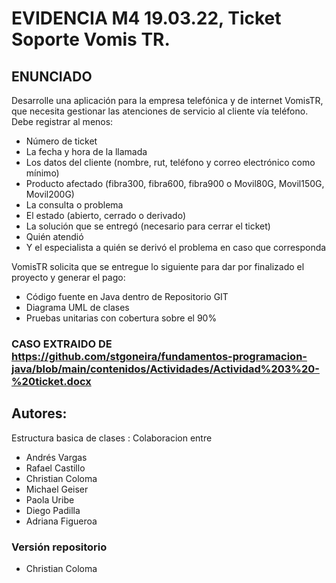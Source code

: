 # EVIDENCIA M4 19.03.22, Ticket Soporte Vomis TR.

## ENUNCIADO

Desarrolle una aplicación para la empresa telefónica y de internet VomisTR, que necesita gestionar las atenciones de servicio al cliente vía teléfono. Debe registrar al menos:

- Número de ticket
- La fecha y hora de la llamada
- Los datos del cliente (nombre, rut, teléfono y correo electrónico como mínimo)
- Producto afectado (fibra300, fibra600, fibra900 o Movil80G, Movil150G, Movil200G)
- La consulta o problema
- El estado (abierto, cerrado o derivado)
- La solución que se entregó (necesario para cerrar el ticket)
- Quién atendió
- Y el especialista a quién se derivó el problema en caso que corresponda

VomisTR solicita que se entregue lo siguiente para dar por finalizado el proyecto y generar el pago:

- Código fuente en Java dentro de Repositorio GIT
- Diagrama UML de clases
- Pruebas unitarias con cobertura sobre el 90%

### CASO EXTRAIDO DE https://github.com/stgoneira/fundamentos-programacion-java/blob/main/contenidos/Actividades/Actividad%203%20-%20ticket.docx

## Autores:

Estructura basica de clases : Colaboracion entre

- Andrés Vargas
- Rafael Castillo
- Christian Coloma
- Michael Geiser
- Paola Uribe
- Diego Padilla
- Adriana Figueroa

### Versión repositorio
- Christian Coloma